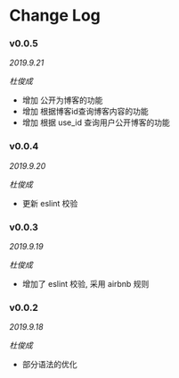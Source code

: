 # Change Log


### v0.0.5

_2019.9.21_ 

_杜俊成_

- 增加 公开为博客的功能
- 增加 根据博客id查询博客内容的功能
- 增加 根据 use_id 查询用户公开博客的功能

### v0.0.4

_2019.9.20_ 

_杜俊成_

- 更新 eslint 校验


### v0.0.3

_2019.9.19_ 

_杜俊成_

- 增加了 eslint 校验, 采用 airbnb 规则

### v0.0.2

_2019.9.18_ 

_杜俊成_

- 部分语法的优化
